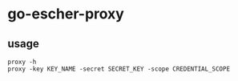 # go-escher-proxy

## usage
```
proxy -h
proxy -key KEY_NAME -secret SECRET_KEY -scope CREDENTIAL_SCOPE
```